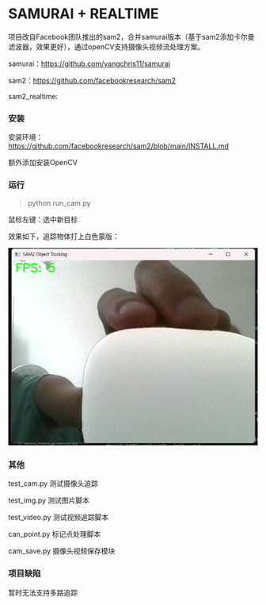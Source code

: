 # SAMURAI + REALTIME

项目改自Facebook团队推出的sam2，合并samurai版本（基于sam2添加卡尔曼滤波器，效果更好），通过openCV支持摄像头视频流处理方案。

samurai：https://github.com/yangchris11/samurai

sam2：https://github.com/facebookresearch/sam2

sam2_realtime:

### 安装

安装环境：https://github.com/facebookresearch/sam2/blob/main/INSTALL.md

额外添加安装OpenCV

### 运行

> python run_cam.py

鼠标左键：选中新目标

效果如下，追踪物体打上白色蒙版：

![1747038594951](assets\tracking.png)

### 其他

test_cam.py 测试摄像头追踪

test_img.py 测试图片脚本

test_video.py 测试视频追踪脚本

can_point.py 标记点处理脚本

cam_save.py 摄像头视频保存模块

### 项目缺陷

暂时无法支持多路追踪